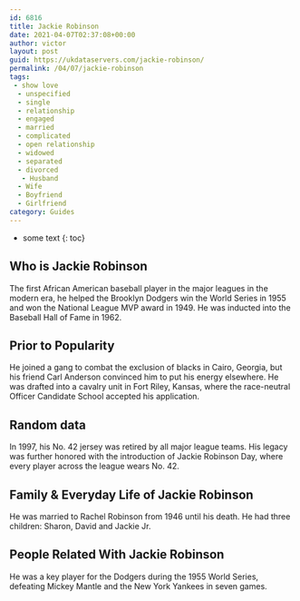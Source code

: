 ```yaml
---
id: 6816
title: Jackie Robinson
date: 2021-04-07T02:37:08+00:00
author: victor
layout: post
guid: https://ukdataservers.com/jackie-robinson/
permalink: /04/07/jackie-robinson
tags:
 - show love
  - unspecified
  - single
  - relationship
  - engaged
  - married
  - complicated
  - open relationship
  - widowed
  - separated
  - divorced
   - Husband
  - Wife
  - Boyfriend
  - Girlfriend
category: Guides
---
```


* some text
{: toc}


## Who is Jackie Robinson



The first African American baseball player in the major leagues in the modern era, he helped the Brooklyn Dodgers win the World Series in 1955 and won the National League MVP award in 1949. He was inducted into the Baseball Hall of Fame in 1962. 

                
                
                
## Prior to Popularity



He joined a gang to combat the exclusion of blacks in Cairo, Georgia, but his friend Carl Anderson convinced him to put his energy elsewhere. He was drafted into a cavalry unit in Fort Riley, Kansas, where the race-neutral Officer Candidate School accepted his application.

                
                
                
## Random data



In 1997, his No. 42 jersey was retired by all major league teams. His legacy was further honored with the introduction of Jackie Robinson Day, where every player across the league wears No. 42.

                
                
                
## Family & Everyday Life of Jackie Robinson



He was married to Rachel Robinson from 1946 until his death. He had three children: Sharon, David and Jackie Jr.

                
                
                
## People Related With Jackie Robinson



He was a key player for the Dodgers during the 1955 World Series, defeating Mickey Mantle and the New York Yankees in seven games. 

                
              
            
          
          
          